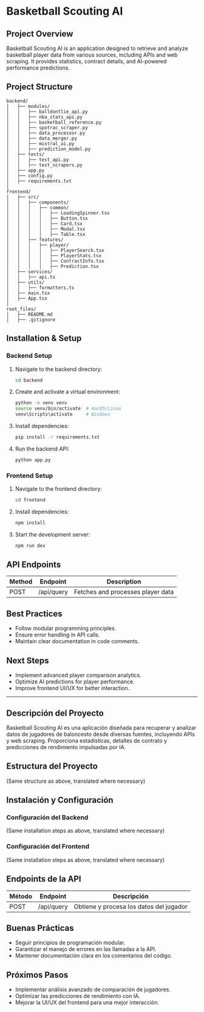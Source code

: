 # Basketball Scouting AI

## Project Overview
Basketball Scouting AI is an application designed to retrieve and analyze basketball player data from various sources, including APIs and web scraping. It provides statistics, contract details, and AI-powered performance predictions.

##  Project Structure

```
backend/
│   ├── modules/
│   │   ├── balldontlie_api.py
│   │   ├── nba_stats_api.py
│   │   ├── basketball_reference.py
│   │   ├── spotrac_scraper.py
│   │   ├── data_processor.py
│   │   ├── data_merger.py
│   │   ├── mistral_ai.py
│   │   ├── prediction_model.py
│   ├── tests/
│   │   ├── test_api.py
│   │   ├── test_scrapers.py
│   ├── app.py
│   ├── config.py
│   ├── requirements.txt
│
frontend/
│   ├── src/
│   │   ├── components/
│   │   │   ├── common/
│   │   │   │   ├── LoadingSpinner.tsx
│   │   │   │   ├── Button.tsx
│   │   │   │   ├── Card.tsx
│   │   │   │   ├── Modal.tsx
│   │   │   │   ├── Table.tsx
│   │   ├── features/
│   │   │   ├── player/
│   │   │   │   ├── PlayerSearch.tsx
│   │   │   │   ├── PlayerStats.tsx
│   │   │   │   ├── ContractInfo.tsx
│   │   │   │   ├── Prediction.tsx
│   ├── services/
│   │   ├── api.ts
│   ├── utils/
│   │   ├── formatters.ts
│   ├── main.tsx
│   ├── App.tsx
│
root_files/
│   ├── README.md
│   ├── .gitignore
```

## Installation & Setup

### Backend Setup
1. Navigate to the backend directory:
   ```sh
   cd backend
   ```
2. Create and activate a virtual environment:
   ```sh
   python -m venv venv
   source venv/bin/activate  # macOS/Linux
   venv\Scripts\activate     # Windows
   ```
3. Install dependencies:
   ```sh
   pip install -r requirements.txt
   ```
4. Run the backend API:
   ```sh
   python app.py
   ```

### Frontend Setup
1. Navigate to the frontend directory:
   ```sh
   cd frontend
   ```
2. Install dependencies:
   ```sh
   npm install
   ```
3. Start the development server:
   ```sh
   npm run dev
   ```

## API Endpoints
| Method | Endpoint           | Description |
|--------|-------------------|-------------|
| POST   | /api/query        | Fetches and processes player data |

##  Best Practices
- Follow modular programming principles.
- Ensure error handling in API calls.
- Maintain clear documentation in code comments.

## Next Steps
- Implement advanced player comparison analytics.
- Optimize AI predictions for player performance.
- Improve frontend UI/UX for better interaction.

---

##  Descripción del Proyecto
Basketball Scouting AI es una aplicación diseñada para recuperar y analizar datos de jugadores de baloncesto desde diversas fuentes, incluyendo APIs y web scraping. Proporciona estadísticas, detalles de contrato y predicciones de rendimiento impulsadas por IA.

## Estructura del Proyecto
(Same structure as above, translated where necessary)

##  Instalación y Configuración

### Configuración del Backend
(Same installation steps as above, translated where necessary)

### Configuración del Frontend
(Same installation steps as above, translated where necessary)

##  Endpoints de la API
| Método | Endpoint           | Descripción |
|--------|-------------------|-------------|
| POST   | /api/query        | Obtiene y procesa los datos del jugador |

## Buenas Prácticas
- Seguir principios de programación modular.
- Garantizar el manejo de errores en las llamadas a la API.
- Mantener documentación clara en los comentarios del código.

## Próximos Pasos
- Implementar análisis avanzado de comparación de jugadores.
- Optimizar las predicciones de rendimiento con IA.
- Mejorar la UI/UX del frontend para una mejor interacción.

